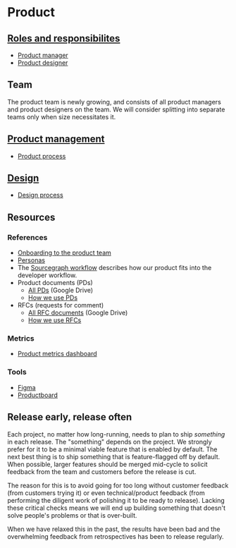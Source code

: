 # Product

## [Roles and responsibilites](roles.md)

- [Product manager](roles.md#product-manager)
- [Product designer](roles.md#product-designer)

## Team

The product team is newly growing, and consists of all product managers and product designers on the team. We will consider splitting into separate teams only when size necessitates it.

## [Product management](product_management/index.md)

- [Product process](product_management/product_process.md)

## [Design](design/index.md)

- [Design process](design/design_process.md)

## Resources

### References

- [Onboarding to the product team](./onboarding/index.md)
- [Personas](personas.md)
- The [Sourcegraph workflow](../../workflow/index.md) describes how our product fits into the developer workflow.
- Product documents (PDs)
  - [All PDs](https://drive.google.com/drive/folders/1Wd-Xx2wNbFtSzeJwbZqMOxdbFDUFxlyR) (Google Drive)
  - [How we use PDs](product_documents.md)
- RFCs (requests for comment)
  - [All RFC documents](https://drive.google.com/drive/folders/1bip_pMeWePyNNdCEETRzoyMdLtntcNKR) (Google Drive)
  - [How we use RFCs](../communication/rfcs/index.md)

### Metrics

- [Product metrics dashboard](https://sourcegraph.looker.com/dashboards/127)

### Tools

- [Figma](https://www.figma.com/files/team/438792081639669302/Sourcegraph)
- [Productboard](https://sourcegraph.productboard.com/)

## Release early, release often

Each project, no matter how long-running, needs to plan to ship _something_ in each release. The "something" depends on the project. We strongly prefer for it to be a minimal viable feature that is enabled by default. The next best thing is to ship something that is feature-flagged off by default. When possible, larger features should be merged mid-cycle to solicit feedback from the team and customers before the release is cut.

The reason for this is to avoid going for too long without customer feedback (from customers trying it) or even technical/product feedback (from performing the diligent work of polishing it to be ready to release). Lacking these critical checks means we will end up building something that doesn't solve people's problems or that is over-built.

When we have relaxed this in the past, the results have been bad and the overwhelming feedback from retrospectives has been to release regularly.
